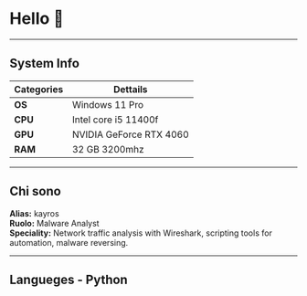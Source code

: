 # Hello 👋

---

## System Info
| Categories    | Dettails                                    |
|--------------|---------------------------------------------|
| **OS**       | Windows 11 Pro                           |
| **CPU**      | Intel core i5 11400f |
| **GPU**      | NVIDIA GeForce RTX 4060                     |
| **RAM**      | 32 GB 3200mhz                |

---

## Chi sono
**Alias:** kayros  
**Ruolo:** Malware Analyst  
**Speciality:** Network traffic analysis with Wireshark, scripting tools for automation, malware reversing.

---

## Langueges - Python  
